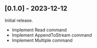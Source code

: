 ## [0.1.0] - 2023-12-12

Initial release.

- Implement Read command
- Implement AppendToStream command
- Implement Multiple command
